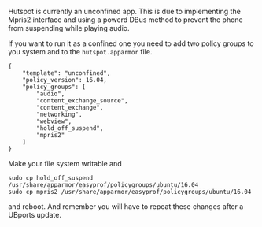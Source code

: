 Hutspot is currently an unconfined app. This is due to implementing the Mpris2 interface and using a powerd DBus method to prevent the phone from suspending while playing audio.

If you want to run it as a confined one you need to add two policy groups to you system and to the ``hutspot.apparmor`` file.

```
{
    "template": "unconfined",
    "policy_version": 16.04,
    "policy_groups": [
        "audio",
        "content_exchange_source",
        "content_exchange",
        "networking",
        "webview",
        "hold_off_suspend",
        "mpris2"
    ]
}

```

Make your file system writable and

```
sudo cp hold_off_suspend /usr/share/apparmor/easyprof/policygroups/ubuntu/16.04
sudo cp mpris2 /usr/share/apparmor/easyprof/policygroups/ubuntu/16.04
```

and reboot. And remember you will have to repeat these changes after a UBports update.
